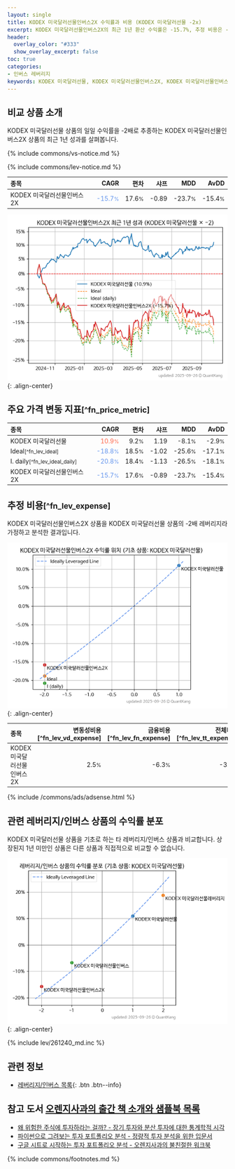 ```yaml
---
layout: single
title: KODEX 미국달러선물인버스2X 수익률과 비용 (KODEX 미국달러선물 -2x)
excerpt: KODEX 미국달러선물인버스2X의 최근 1년 환산 수익률은 -15.7%, 추정 비용은 -3.7%입니다.
header:
  overlay_color: "#333"
  show_overlay_excerpt: false
toc: true
categories:
- 인버스 레버리지
keywords: KODEX 미국달러선물, KODEX 미국달러선물인버스2X, KODEX 미국달러선물인버스2X KODEX 미국달러선물 비교, 261260, 261240, 261260 261260 비교
---
```


## 비교 상품 소개


KODEX 미국달러선물 상품의 일일 수익률을 -2배로 추종하는 KODEX 미국달러선물인버스2X 상품의 최근 1년 성과를 살펴봅니다.





{% include commons/vs-notice.md %}

{% include commons/lev-notice.md %}

| **종목** | **CAGR** | **편차** | **샤프** | **MDD** | **AvDD** |
| :------------ | ------: | -----------: | -------: | ------: | -------: |
| KODEX 미국달러선물인버스2X | <span style="color: cornflowerblue">-15.7<small>%</small></span> | 17.6<small>%</small> | -0.89 | -23.7<small>%</small> | -15.4<small>%</small> |

<!-- more -->


![KODEX 미국달러선물인버스2X](/lev/images/261260.png){: .align-center}


## 주요 가격 변동 지표<small>[^fn_price_metric]</small>


| **종목** | **CAGR** | **편차** | **샤프** | **MDD** | **AvDD** |
| :------------ | ------: | -----------: | -------: | ------: | -------: |
| KODEX 미국달러선물 | <span style="color: tomato">10.9<small>%</small></span> | 9.2<small>%</small> | 1.19 | -8.1<small>%</small> | -2.9<small>%</small> |
| Ideal<small>[^fn_lev_ideal]</small> | <span style="color: cornflowerblue">-18.8<small>%</small></span> | 18.5<small>%</small> | -1.02 | -25.6<small>%</small> | -17.1<small>%</small> |
| I. daily<small>[^fn_lev_ideal_daily]</small> | <span style="color: cornflowerblue">-20.8<small>%</small></span> | 18.4<small>%</small> | -1.13 | -26.5<small>%</small> | -18.1<small>%</small> |
| KODEX 미국달러선물인버스2X | <span style="color: cornflowerblue">-15.7<small>%</small></span> | 17.6<small>%</small> | -0.89 | -23.7<small>%</small> | -15.4<small>%</small> |


## 추정 비용<small>[^fn_lev_expense]</small><a id="expense"></a>

KODEX 미국달러선물인버스2X 상품을 KODEX 미국달러선물 상품의 -2배 레버리지라 가정하고 분석한 결과입니다.

![KODEX 미국달러선물인버스2X](/lev/images/261260_ideal.png){: .align-center}

| **종목** | **변동성비용**[^fn_lev_vd_expense] | **금융비용**[^fn_lev_fn_expense] | **전체비용**[^fn_lev_tt_expense] |
| :------------ | ------: | -----------: | -------: |
| KODEX 미국달러선물인버스2X | 2.5<small>%</small> | -6.3<small>%</small> | -3.7<small>%</small> |

{% include /commons/ads/adsense.html %}



## 관련 레버리지/인버스 상품의 수익률 분포

KODEX 미국달러선물 상품을 기초로 하는 타 레버리지/인버스 상품과 비교합니다. 상장된지 1년 미만인 상품은 다른 상품과 직접적으로 비교할 수 없습니다.

![KODEX 미국달러선물](/lev/images/261240_ideal.png){: .align-center}

{% include lev/261240_md.inc %}


## 관련 정보

- [레버리지/인버스 목록](/lev/){: .btn .btn--info}


## 참고 도서 [오렌지사과의 출간 책 소개와 샘플북 목록](https://kongdori.tistory.com/691)

- [왜 위험한 주식에 투자하라는 걸까? - 장기 투자와 분산 투자에 대한 통계학적 시각](https://kongdori.tistory.com/421)
- [파이썬으로 그려보는 투자 포트폴리오 분석  - 정량적 투자 분석을 위한 입문서](https://kongdori.tistory.com/643)
- [구글 시트로 시작하는 투자 포트폴리오 분석 - 오렌지사과의 불친절한 워크북](https://kongdori.tistory.com/449)

{% include commons/footnotes.md %}